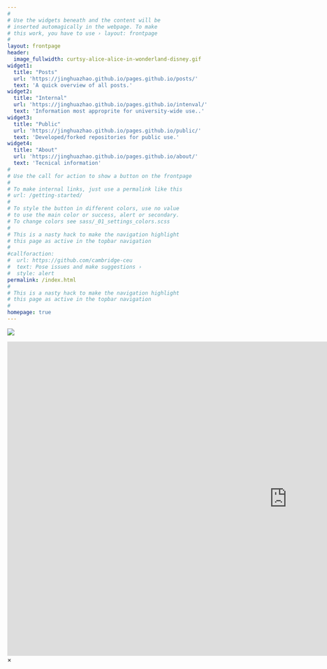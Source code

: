 ```yaml
---
#
# Use the widgets beneath and the content will be
# inserted automagically in the webpage. To make
# this work, you have to use › layout: frontpage
#
layout: frontpage
header:
  image_fullwidth: curtsy-alice-alice-in-wonderland-disney.gif
widget1:
  title: "Posts"
  url: 'https://jinghuazhao.github.io/pages.github.io/posts/'
  text: 'A quick overview of all posts.'
widget2:
  title: "Internal"
  url: 'https://jinghuazhao.github.io/pages.github.io/intenval/'
  text: 'Information most approprite for university-wide use..'
widget3:
  title: "Public"
  url: 'https://jinghuazhao.github.io/pages.github.io/public/'
  text: 'Developed/forked repositories for public use.'
widget4:
  title: "About"
  url: 'https://jinghuazhao.github.io/pages.github.io/about/'
  text: 'Tecnical information'
#
# Use the call for action to show a button on the frontpage
#
# To make internal links, just use a permalink like this
# url: /getting-started/
#
# To style the button in different colors, use no value
# to use the main color or success, alert or secondary.
# To change colors see sass/_01_settings_colors.scss
#
# This is a nasty hack to make the navigation highlight
# this page as active in the topbar navigation
#
#callforaction:
#  url: https://github.com/cambridge-ceu
#  text: Pose issues and make suggestions ›
#  style: alert
permalink: /index.html
#
# This is a nasty hack to make the navigation highlight
# this page as active in the topbar navigation
#
homepage: true
---
```


![](curtsy-alice-alice-in-wonderland-disney.gif)

<div id="videoModal" class="reveal-modal large" data-reveal="">
  <div class="flex-video widescreen vimeo" style="display: block;">
    <iframe width="1280" height="720" src="https://www.youtube.com/embed/3b5zCFSmVvU" frameborder="0" allowfullscreen></iframe>
  </div>
  <a class="close-reveal-modal">&#215;</a>
</div>

